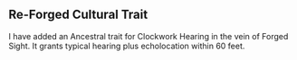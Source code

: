## Re-Forged Cultural Trait

I have added an Ancestral trait for Clockwork Hearing in the vein of Forged Sight. It grants typical hearing plus echolocation within 60 feet.